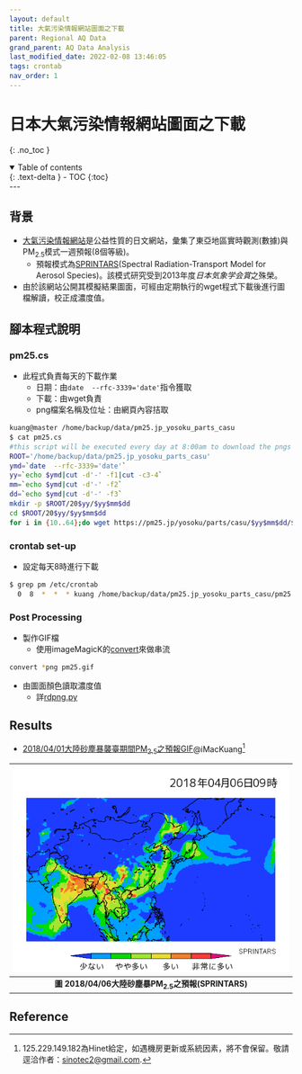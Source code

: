 ```yaml
---
layout: default
title: 大氣污染情報網站圖面之下載
parent: Regional AQ Data
grand_parent: AQ Data Analysis
last_modified_date: 2022-02-08 13:46:05
tags: crontab
nav_order: 1
---
```


# 日本大氣污染情報網站圖面之下載
{: .no_toc }

<details open markdown="block">
  <summary>
    Table of contents
  </summary>
  {: .text-delta }
- TOC
{:toc}
</details>
---

## 背景
- [大氣污染情報網站](https://pm25.jp/)是公益性質的日文網站，彙集了東亞地區實時觀測(數據)與PM<sub>2.5</sub>模式一週預報(8個等級)。
  - 預報模式為[SPRINTARS](https://sprintars.riam.kyushu-u.ac.jp/)(Spectral Radiation-Transport Model for Aerosol Species)。該模式研究受到2013年度*日本気象学会賞*之殊榮。
- 由於該網站公開其模擬結果圖面，可經由定期執行的wget程式下載後進行圖檔解讀，校正成濃度值。

## 腳本程式說明
### pm25.cs
- 此程式負責每天的下載作業
  - 日期：由`date  --rfc-3339='date'`指令獲取
  - 下載：由wget負責
  - png檔案名稱及位址：由網頁內容拮取

```bash
kuang@master /home/backup/data/pm25.jp_yosoku_parts_casu
$ cat pm25.cs
#this script will be executed every day at 8:00am to download the pngs from pm25.jp
ROOT='/home/backup/data/pm25.jp_yosoku_parts_casu'
ymd=`date  --rfc-3339='date'`
yy=`echo $ymd|cut -d'-' -f1|cut -c3-4`
mm=`echo $ymd|cut -d'-' -f2`
dd=`echo $ymd|cut -d'-' -f3`
mkdir -p $ROOT/20$yy/$yy$mm$dd
cd $ROOT/20$yy/$yy$mm$dd
for i in {10..64};do wget https://pm25.jp/yosoku/parts/casu/$yy$mm$dd/$i.png;done
```

### crontab set-up
- 設定每天8時進行下載

```bash
$ grep pm /etc/crontab
  0  8  *  *  * kuang /home/backup/data/pm25.jp_yosoku_parts_casu/pm25.cs
```

### Post Processing
- 製作GIF檔
  - 使用imageMagicK的[convert](https://imagemagick.org/script/convert.php)來做串流

```bash
convert *png pm25.gif
```

- 由圖面顏色讀取濃度值
  - 詳[rdpng.py]()

## Results
- [2018/04/01大陸砂塵暴襲臺期間PM<sub>2.5</sub>之預報GIF](http://125.229.149.182/soong/pm25.jp.gif)@iMacKuang[^2]

| ![2018040615_pm25jp.png](https://github.com/sinotec2/Focus-on-Air-Quality/raw/main/assets/images/2018040615_pm25jp.png) |
|:--:|
| <b>圖 2018/04/06大陸砂塵暴PM<sub>2.5</sub>之預報(SPRINTARS)</b>|

## Reference

[^2]: 125.229.149.182為Hinet給定，如遇機房更新或系統因素，將不會保留。敬請逕洽作者：sinotec2@gmail.com.